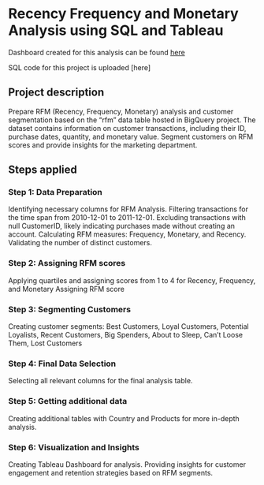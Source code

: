 # Recency Frequency and Monetary Analysis using SQL and Tableau
Dashboard created for this analysis can be found [here](https://public.tableau.com/app/profile/pat.dan/viz/RFMDashboard_2_0/Dashboard1?publish=yes)

SQL code for this project is uploaded [here]

## Project description
Prepare RFM (Recency, Frequency, Monetary) analysis and customer segmentation based on the “rfm” data table hosted in BigQuery project. The dataset contains information on customer transactions, including their ID, purchase dates, quantity, and monetary value. Segment customers on RFM scores and provide insights for the marketing department.

## Steps applied
### Step 1: Data Preparation
Identifying necessary columns for RFM Analysis.
Filtering transactions for the time span from 2010-12-01 to 2011-12-01.
Excluding transactions with null CustomerID, likely indicating purchases made without creating an account.
Calculating RFM measures: Frequency, Monetary, and Recency.
Validating the number of distinct customers.
### Step 2: Assigning RFM scores
Applying quartiles and assigning scores from 1 to 4 for Recency, Frequency, and Monetary
Assigning RFM score
### Step 3: Segmenting Customers
Creating customer segments: Best Customers, Loyal Customers, Potential Loyalists, Recent Customers, Big Spenders, About to Sleep, Can’t Loose Them, Lost Customers
### Step 4: Final Data Selection
Selecting all relevant columns for the final analysis table.
### Step 5: Getting additional data
Creating additional tables with Country and Products for more in-depth analysis.
### Step 6: Visualization and Insights
Creating Tableau Dashboard for analysis.
Providing insights for customer engagement and retention strategies based on RFM segments.
